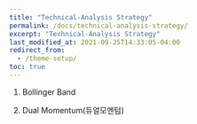 ```yaml
---
title: "Technical-Analysis Strategy"
permalink: /docs/technical-analysis-strategy/
excerpt: "Technical-Analysis Strategy"
last_modified_at: 2021-09-25T14:33:05-04:00
redirect_from:
  - /theme-setup/
toc: true
---
```




1. Bollinger Band



2. Dual Momentum(듀얼모멘텀)